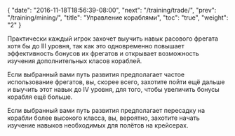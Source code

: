 {
  "date": "2016-11-18T18:56:39-08:00",
  "next": "/training/trade/",
  "prev": "/training/mining/",
  "title": "Управление кораблями",
  "toc": "true",
  "weight": "2"
}

Практически каждый игрок захочет выучить навык расового фрегата хотя бы до III уровня, 
так как это одновременно повышает эффективность бонусов их фрегатов и открывает возможность изучения 
дополнительных класов кораблей.

Если выбранный вами путь развития предполагает частое использование фрегатов, вы, скорее всего, 
захотите пойти ещё дальше и выучить этот навык до IV уровня, для того, чтобы увеличить бонусы корабля 
ещё больше.

Если выбранный вами путь развития предполагает пересадку на корабли более высокого класса, вы, вероятно, 
захотите начать изучение навыков необходимых для полётов на крейсерах.
